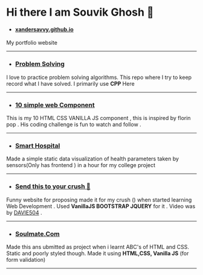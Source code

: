 # Hi there I am Souvik Ghosh 👋

<!--
**xandersavvy/xandersavvy** is a ✨ _special_ ✨ repository because its `README.md` (this file) appears on your GitHub profile.

###
-->

 - ####  [xandersavvy.github.io](https://github.com/xandersavvy/xandersavvy.github.io)

My portfolio website

- - - - 
 - ###  [Problem Solving](https://github.com/xandersavvy/Problem-solving)
I love to practice problem solving algorithms. This repo where I try to keep record what I have solved. I primarily use **CPP**
 Here
 - - - - 
 - ###  [10 simple web Component](https://xandersavvy.github.io/10-simple-web-components/)

This is my 10 HTML CSS VANILLA JS component , this is inspired by florin pop . His coding challenge is fun to watch and follow .

- - - -

 - ###  [Smart Hospital](https://github.com/xandersavvy/Simple-smart-hospital)
 Made a simple static data visualization of health parameters taken by sensors(Only has frontend ) in a hour for my college project

- - - -

 - ###  [Send this to your crush 💌](https://xandersavvy.github.io/Send-this-to-your-crush/send_this_to_your-crush.html)

Funny website for proposing made it for my crush () when started learning Web Development . Used **VanillaJS BOOTSTRAP JQUERY** for it . Video was by [DAVIE504](https://www.youtube.com/channel/UCgFvT6pUq9HLOvKBYERzXSQ) . 

- - - -

 - ###  [Soulmate.Com](https://github.com/xandersavvy/soulmate.com)

Made this ans ubmitted as project when i learnt ABC's of HTML and CSS. Static and poorly styled though. Made it using **HTML,CSS, Vanilla JS** (for form validation)

- - - -
